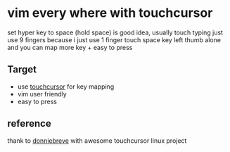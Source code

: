 # vim every where with touchcursor

set hyper key to space (hold space) is good idea, usually touch typing just use 9 fingers because i just use 1 finger touch space key left thumb alone and you can map more key + easy to press

## Target

* use [touchcursor](https://github.com/donniebreve/touchcursor-linux) for key mapping
* vim user friendly
* easy to press

## reference

thank to [donniebreve](https://github.com/donniebreve) with awesome touchcursor linux project
